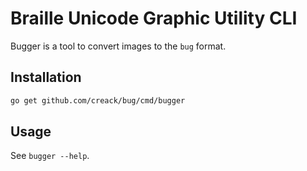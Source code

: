 # Braille Unicode Graphic Utility CLI

Bugger is a tool to convert images to the `bug` format.

## Installation

```sh
go get github.com/creack/bug/cmd/bugger
```

## Usage

See `bugger --help`.
